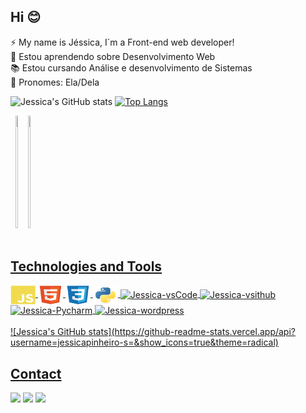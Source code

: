 ## Hi 😊
⚡ My name is Jéssica, I´m a Front-end web developer! <br>
🌱 Estou aprendendo sobre Desenvolvimento Web <br>
📚 Estou cursando Análise e desenvolvimento de Sistemas <br>
👧 Pronomes: Ela/Dela <br>

![Jessica's GitHub stats](https://github-readme-stats.vercel.app/api?username=jessicapinheiro-s&show_icons=true&theme=tokyonight)
[![Top Langs](https://github-readme-stats.vercel.app/api/top-langs/?username=jessicapinheiro-s&layout=compact&theme=tokyonight)](https://github.com/anuraghazra/github-readme-stats)
<div align = "center" style="display: flex">
  <a href="https://github.com/jessicapinheiro-s">
    <img height="180em" width= "45%" src="https://github-readme-stats.vercel.app/api?username=jessicapinheiro-s&show_icons=true&theme=tokyonight"/>
  <a href="https://github.com/jessicapinheiro-s">  
    <img height="180em" width= "45%" src="https://github-readme-stats.vercel.app/api/top-langs/?username=jessicapinheiro-s&layout=compact&theme=tokyonight)](https://github.com/anuraghazra/github-readme-stats"/>
</div>
  
<div style="display: inline_block"><br>
   <h2>Technologies and Tools</h2> 
  <img align="center" alt="Jessica-Js" height="30" width="40" src="https://raw.githubusercontent.com/devicons/devicon/master/icons/javascript/javascript-plain.svg">
  <img align="center" alt="Jessica-HTML" height="30" width="40" src="https://raw.githubusercontent.com/devicons/devicon/master/icons/html5/html5-original.svg">
  <img align="center" alt="Jessica-CSS" height="30" width="40" src="https://raw.githubusercontent.com/devicons/devicon/master/icons/css3/css3-original.svg">
  <img align="center" alt="Jessica-Python" height="30" width="40" src="https://raw.githubusercontent.com/devicons/devicon/master/icons/python/python-original.svg">
  <img align="center" alt="Jessica-vsCode" height="30" width="40" src="https://cdn.jsdelivr.net/gh/devicons/devicon/icons/vscode/vscode-original.svg" />
  <img align="center" alt="Jessica-vsithub" height="30" width="40" src="https://cdn.jsdelivr.net/gh/devicons/devicon/icons/github/github-original.svg" />
  <img align="center" alt="Jessica-Pycharm" height="30" width="40" src="https://cdn.jsdelivr.net/gh/devicons/devicon/icons/pycharm/pycharm-original.svg" />
  <img align="center" alt="Jessica-wordpress" height="30" width="40" src="https://cdn.jsdelivr.net/gh/devicons/devicon/icons/wordpress/wordpress-original.svg" />
</div> <br>
  ![Jessica's GitHub stats](https://github-readme-stats.vercel.app/api?username=jessicapinheiro-s=&show_icons=true&theme=radical)
<div> 
  <h2>Contact</h2> 
  <a href="https://www.instagram.com/jessipinheiro_s/?hl=pt-br" target="_blank"><img src="https://img.shields.io/badge/-Instagram-%23E4405F?style=for-the-badge&logo=instagram&logoColor=white" target="_blank"></a>
  <a href = "mailto:jessicasilva.js1314@gmail.com"><img src="https://img.shields.io/badge/Gmail-D14836?style=for-the-badge&logo=gmail&logoColor=white" target="_blank"></a>
  <a href="https://www.linkedin.com/in/jessica-pinheiro-9b6b78185/" target="_blank"><img src="https://img.shields.io/badge/-LinkedIn-%230077B5?style=for-the-badge&logo=linkedin&logoColor=white" target="_blank"></a> <br>
    
       
</div>    
  

